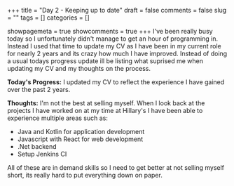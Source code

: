 +++ 
title = "Day 2 - Keeping up to date"
draft = false 
comments = false 
slug = "" 
tags = []
categories = []

showpagemeta = true
showcomments = true
+++
I've been really busy today so I unfortunately didn't manage to get an hour of programming in. Instead I used that time to update my CV as I have been in my current role for nearly 2 years and its crazy how much I have improved. Instead of doing a usual todays progress update ill be listing what suprised me when updating my CV and my thoughts on the process.

<b>Today's Progress:</b> I updated my CV to reflect the experience I have gained over the past 2 years. 

<b>Thoughts:</b> I'm not the best at selling myself. When I look back at the projects I have worked on at my time at Hillary's I have been able to experience multiple areas such as: 

- Java and Kotlin for application development
- Javascript with React for web development
- .Net backend
- Setup Jenkins CI

All of these are in demand skills so I need to get better at not selling myself short, its really hard to put everything down on paper.
